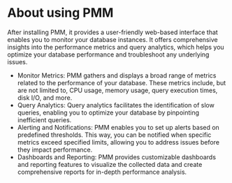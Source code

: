 # About using PMM

After installing PMM, it provides a user-friendly web-based interface that enables you to monitor your database instances. It offers comprehensive insights into the performance metrics and query analytics, which helps you optimize your database performance and troubleshoot any underlying issues.

- Monitor Metrics: PMM gathers and displays a broad range of metrics related to the performance of your database. These metrics include, but are not limited to, CPU usage, memory usage, query execution times, disk I/O, and more. 
- Query Analytics: Query analytics facilitates the identification of slow queries, enabling you to optimize your database by pinpointing inefficient queries. 
- Alerting and Notifications: PMM enables you to set up alerts based on predefined thresholds. This way, you can be notified when specific metrics exceed specified limits, allowing you to address issues before they impact performance.
- Dashboards and Reporting: PMM provides customizable dashboards and reporting features to visualize the collected data and create comprehensive reports for in-depth performance analysis.






